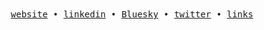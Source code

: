 <div align='center'>
  <samp>
    <a href='https://teshanecrawford.com/'>website</a> •
    <a href='https://www.linkedin.com/in/teshanecrawford/'>linkedin</a> •
    <a href='https://bsky.app/profile/teshanecrawford.com'>Bluesky</a> •
    <a href='https://twitter.com/teshanecrawford'>twitter</a> •
    <a href='https://teshanecrawford.me'>links</a>
  </samp>
</div>
